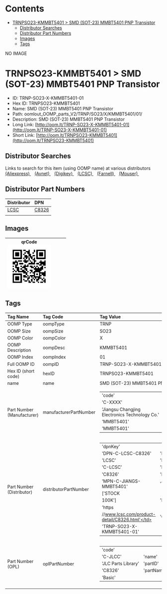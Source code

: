 



Contents
========

* [TRNPSO23-KMMBT5401 > SMD (SOT-23) MMBT5401 PNP Transistor](#trnpso23-kmmbt5401--smd-sot-23-mmbt5401-pnp-transistor)
	* [Distributor Searches](#distributor-searches)
	* [Distributor Part Numbers](#distributor-part-numbers)
	* [Images](#images)
	* [Tags](#tags)
  
NO IMAGE  
# TRNPSO23-KMMBT5401 > SMD (SOT-23) MMBT5401 PNP Transistor

- ID: TRNP-SO23-X-KMMBT5401-01
- Hex ID: TRNPSO23-KMMBT5401
- Name: SMD (SOT-23) MMBT5401 PNP Transistor
- Path: oomlout_OOMP_parts_V2/TRNP/SO23/X/KMMBT5401/01/
- Description: SMD (SOT-23) MMBT5401 PNP Transistor
- Long Link: [http://oom.lt/TRNP-SO23-X-KMMBT5401-01](http://oom.lt/TRNP-SO23-X-KMMBT5401-01)
- Short Link: [http://oom.lt/TRNPSO23-KMMBT5401](http://oom.lt/TRNPSO23-KMMBT5401)

## Distributor Searches
  
Links to search for this item (using OOMP name) at various distributors  
[(Aliexpress) ](https://www.aliexpress.com/wholesale?SearchText=1117SMD+SOT-23+MMBT5401+PNP+Transistor)&nbsp;&nbsp;&nbsp;[(Avnet) ](https://www.avnet.com/shop/us/search/SMD+SOT-23+MMBT5401+PNP+Transistor)&nbsp;&nbsp;&nbsp;[(Digikey) ](https://www.digikey.co.uk/en/products/result?s=SMD+SOT-23+MMBT5401+PNP+Transistor)&nbsp;&nbsp;&nbsp;[(LCSC) ](https://www.lcsc.com/search?q=SMD+SOT-23+MMBT5401+PNP+Transistor)&nbsp;&nbsp;&nbsp;[(Farnell) ](https://uk.farnell.com/search?st=SMD+SOT-23+MMBT5401+PNP+Transistor)&nbsp;&nbsp;&nbsp;[(Mouser) ](https://www.mouser.com/c/?q=SMD+SOT-23+MMBT5401+PNP+Transistor)&nbsp;&nbsp;&nbsp;
## Distributor Part Numbers
  

|Distributor|DPN|
| :--- | :--- |
|[LCSC](https://www.lcsc.com/product-detail/C8326.html)|[C8326](https://www.lcsc.com/product-detail/C8326.html)|
|||

## Images
  

|qrCode<br>[![](https://raw.githubusercontent.com/oomlout/oomlout_OOMP_parts_V2/main/TRNP/SO23/X/KMMBT5401/01/qrCode_140.png)](https://github.com/oomlout/oomlout_OOMP_parts_V2/tree/main/TRNP/SO23/X/KMMBT5401/01/qrCode.png)||||
| :---: | :---: | :---: | :---: |

## Tags
  

|Tag Name|Tag Code|Tag Value|
| :--- | :--- | :--- |
|OOMP Type|oompType|TRNP|
|OOMP Size|oompSize|SO23|
|OOMP Color|oompColor|X|
|OOMP Description|oompDesc|KMMBT5401|
|OOMP Index|oompIndex|01|
|Full OOMP ID|oompID|TRNP-SO23-X-KMMBT5401-01|
|Hex ID (short code)|hexID|TRNPSO23-KMMBT5401|
|name|name|SMD (SOT-23) MMBT5401 PNP Transistor|
|Part Number (Manufacturer)|manufacturerPartNumber|<table><tr><td>'code'</td></tr><tr><td> 'C-XXXX'</td><td> 'name'</td></tr><tr><td> 'Jiangsu Changjing Electronics Technology Co.'</td><td> 'partID'</td></tr><tr><td> 'MMBT5401'</td><td> 'partName'</td></tr><tr><td> 'MMBT5401'</td></tr></table>|
|Part Number (Distributor)|distributorPartNumber|<table><tr><td>'dpnKey'</td></tr><tr><td> 'DPN-C-LCSC-C8326'</td><td> 'DISTRIBUTOR'</td></tr><tr><td> 'LCSC'</td><td> 'DISTRCODE'</td></tr><tr><td> 'C-LCSC'</td><td> 'DPN'</td></tr><tr><td> 'C8326'</td><td> 'MPN'</td></tr><tr><td> 'MPN-C-JIANGS-MMBT5401'</td><td> 'TAGS'</td></tr><tr><td> ['STOCK</td></tr><tr><td>100K']</td><td> 'LINK'</td></tr><tr><td> 'https</td></tr><tr><td>//www.lcsc.com/product-detail/C8326.html'</td><td> 'OOMPID'</td></tr><tr><td> 'TRNP-SO23-X-KMMBT5401-01'</td></tr></table>|
|Part Number (OPL)|oplPartNumber|<table><tr><td>'code'</td></tr><tr><td> 'C-JLCC'</td><td> 'name'</td></tr><tr><td> 'JLC Parts Library'</td><td> 'partID'</td></tr><tr><td> 'C8326'</td><td> 'partName'</td></tr><tr><td> 'Basic'</td></tr></table>|
||||

